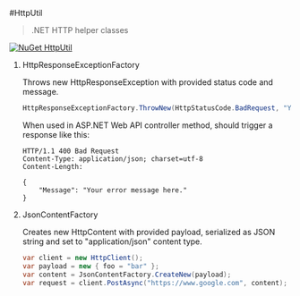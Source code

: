 #HttpUtil

> .NET HTTP helper classes

[![NuGet HttpUtil](https://img.shields.io/nuget/v/HttpUtil.svg)](https://www.nuget.org/packages/HttpUtil/)

1. HttpResponseExceptionFactory

	Throws new HttpResponseException with provided status code and message.

	```csharp
	HttpResponseExceptionFactory.ThrowNew(HttpStatusCode.BadRequest, "Your error message here.");
	```
	
	When used in ASP.NET Web API controller method, should trigger a response like this:
	
	```
	HTTP/1.1 400 Bad Request
	Content-Type: application/json; charset=utf-8
	Content-Length: 
	
	{
		"Message": "Your error message here."
	}
	```

2. JsonContentFactory

	Creates new HttpContent with provided payload, serialized as JSON string and set to "application/json" content type.

	```csharp
	var client = new HttpClient();
	var payload = new { foo = "bar" };
	var content = JsonContentFactory.CreateNew(payload);
	var request = client.PostAsync("https://www.google.com", content);
	```
	